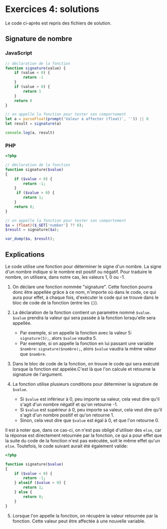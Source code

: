 # Exercices 4: solutions

Le code ci-après est repris des fichiers de solution.

## Signature de nombre

### JavaScript

```javascript
// déclaration de la fonction
function signature(value) {
    if (value < 0) {
        return -1
    }
    if (value > 0) {
        return 1
    }
    return 0
}

// on appelle la fonction pour tester son comportement
let a = parseFloat(prompt('Valeur à affecter (float)', '')) || 0
let result = signature(a)

console.log(a, result)
```

### PHP

```php
<?php

// déclaration de la fonction
function signature($value)
{
    if ($value < 0) {
        return -1;
    }
     if ($value > 0) {
        return 1;
    }
    return 0;
}

// on appelle la fonction pour tester son comportement
$a = (float)($_GET['number'] ?? 0);
$result = signature($a);

var_dump($a, $result);
```

## Explications

Le code utilise une fonction pour déterminer le signe d'un nombre. La signe d'un nombre indique si le nombre est positif ou négatif. Pour traduire le nombre, on utilisera, dans notre cas, les valeurs 1, 0 ou -1.

1. On déclare une fonction nommée "signature". Cette fonction pourra donc être appellée grâce à ce nom, n'importe où dans le code, ce qui aura pour effet, à chaque fois, d'exécuter le code qui se trouve dans le bloc de code de la fonction (entre les `{}`).

2. La déclaration de la fonction contient un paramètre nommé `$value`. `$value` prendra la valeur qui sera passée à la fonction lorsqu'elle sera appellée. 
    - Par exemple, si on appelle la fonction avec la valeur 5: `signature(5);`, alors `$value` vaudra 5.
    - Par exemple, si on appelle la fonction en lui passant une variable `$nombre`:  `signature($nombre);`, alors `$value` vaudra la même valeur que `$nombre`.

3. Dans le bloc de code de la fonction, on trouve le code qui sera exécuté lorsque la fonction est appelée.C'est là que l'on calcule et retourne la signature de l'argument.

4. La fonction utilise plusieurs conditions pour déterminer la signature de `$value`. 
    - Si `$value` est inférieur à 0, peu importe sa valeur, cela veut dire qu'il s'agit d'un nombre négatif et qu'on retourne -1.
    - Si `$value` est supérieur à 0, peu importe sa valeur, cela veut dire qu'il s'agit d'un nombre positif et qu'on retourne 1.
    - Sinon, cela veut dire que `$value` est égal à 0, et que l'on retourne 0.

Il est à noter que, dans ce cas-ci, on n'est pas obligé d'utiliser des `else`, car la réponse est directement retournée par la fonction, ce qui a pour effet que la suite du code de la fonction n'est pas exécutée, soit le même effet qu'un `else`. Toutefois, le code suivant aurait été également valide:

```php
<?php

function signature($value)
{
    if ($value < 0) {
        return -1;
    } elseif ($value > 0) {
        return 1;
    } else {
        return 0;
    }
}
```

5. Lorsque l'on appelle la fonction, on récupère la valeur retournée par la fonction. Cette valeur peut être affectée à une nouvelle variable.

